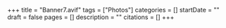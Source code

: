 +++
title = "Banner7.avif"
tags = ["Photos"]
categories = []
startDate = ""
draft = false
pages = []
description = ""
citations = []
+++
